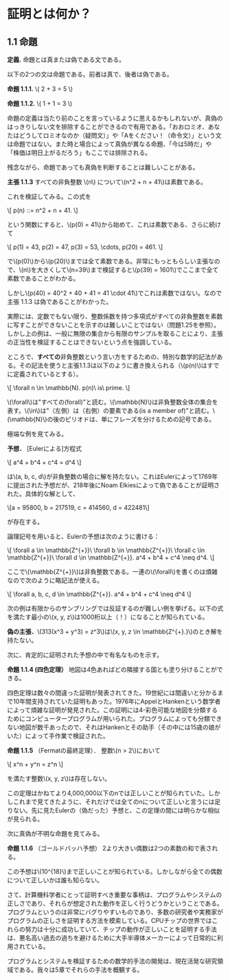 # 証明とは何か？

## 1.1 命題

**定義.** 命題とは真または偽である文である。

以下の2つの文は命題である。前者は真で、後者は偽である。

**命題 1.1.1.**     \\( 2 + 3 = 5 \\)

**命題 1.1.2.**     \\( 1 + 1 = 3 \\)

命題の定義は当たり前のことを言っているように思えるかもしれないが、真偽のはっきりしない文を排除することができるので有用である。「おおロミオ、あなたはどうしてロミオなのか（疑問文）」や「Aをください！（命令文）」という文は命題ではない。また時と場合によって真偽が異なる命題、「今は5時だ」や「株価は明日上がるだろう」もここでは排除される。

残念ながら、命題であっても真偽を判断することは難しいことがある。

**主張 1.1.3** すべての非負整数 \\(n\\) について\\(n^2 + n + 41\\)は素数である。

これを検証してみる。この式を

\\[
p(n) ::= n^2 + n + 41.
\\]

という関数にすると、\\(p(0) = 41\\)から始めて、これは素数である、さらに続けて

\\[
p(1) = 43, p(2) = 47, p(3) = 53, \cdots, p(20) = 461.
\\]

で\\(p(0)\\)から\\(p(20)\\)までは全て素数である。非常にもっともらしい主張なので、\\(n\\)を大きくして\\(n=39\\)まで検証すると\\(p(39) = 1601\\)でここまで全て素数であることがわかる。

しかし\\(p(40) = 40^2 + 40 + 41 = 41 \cdot 41\\)でこれは素数ではない。なので主張 1.1.3 は偽であることがわかった。

実際には、定数でもない限り、整数係数を持つ多項式がすべての非負整数を素数に写すことができないことを示すのは難しいことではない（問題1.25を参照）。しかし上の例は、一般に無限の集合から有限のサンプルを取ることにより、主張の正当性を検証することはできないという点を強調している。

ところで、**すべての**非負整数という言い方をするための、特別な数学的記法がある。その記法を使うと主張1.1.3は以下のように書き換えられる（\\(p(n)\\)はすでに定義されているとする）。

\\[
\forall n \in \mathbb{N}. p(n)\ is\ prime.
\\]


\\(\forall\\)は"すべての(forall)"と読む。\\(\mathbb{N}\\)は非負整数全体の集合を表す。\\(\in\\)は"（左側）は（右側）の要素である(is a member of)"と読む。\\(\mathbb{N}\\)の後のピリオドは、単にフレーズを分けるための記号である。

極端な例を見てみる。

**予想．** [Eulerによる]方程式

\\[
a^4 + b^4 + c^4 = d^4
\\]

は\\(a, b, c, d\\)が非負整数の場合に解を持たない。これはEulerによって1769年に提出された予想だが、218年後にNoam Elkiesによって偽であることが証明された。具体的な解として、

\\[a = 95800, b = 217519, c = 414560, d = 422481\\]

が存在する。

論理記号を用いると、Eulerの予想は次のように書ける：

\\[
\forall a \in \mathbb{Z^{+}}\ \forall b \in \mathbb{Z^{+}}\ \forall c \in \mathbb{Z^{+}}\ \forall d \in \mathbb{Z^{+}}. a^4 + b^4 + c^4 \neq d^4.
\\]

ここで\\(\mathbb{Z^{+}}\\)は非負整数である。一連の\\(\forall\\)を書くのは煩雑なので次のように略記法が使える。

\\[
\forall a, b, c, d \in \mathbb{Z^{+}}. a^4 + b^4 + c^4 \neq d^4
\\]

次の例は有限からのサンプリングでは反証するのが難しい例を挙げる。以下の式を満たす最小の\\(x, y, z\\)は1000桁以上（！）になることが知られている。

**偽の主張．**\\(313(x^3 + y^3) = z^3\\)は\\(x, y, z \in \mathbb{Z^{+}.}\\)のとき解を持たない。

次に、肯定的に証明された予想の中で有名なものを示す。

**命題 1.1.4 (四色定理）** 地図は4色あればどの隣接する国とも塗り分けることができる。

四色定理は数々の間違った証明が発表されてきた。19世紀には間違いと分かるまで10年間支持されていた証明もあった。1976年にAppelとHankenという数学者によって煩雑な証明が発見された。この証明には4-彩色可能な地図を分類するためにコンピュータープログラムが用いられた。プログラムによっても分類できない地図が数千あったので、それはHankenとその助手（その中には15歳の娘がいた）によって手作業で検証された。

**命題 1.1.5** （Fermatの最終定理）． 整数\\(n > 2\\)において

\\[
x^n + y^n = z^n
\\]

を満たす整数\\(x, y, z\\)は存在しない。

この定理はかねてより4,000,000以下のnでは正しいことが知られていた。しかしこれまで見てきたように、それだけでは全てのnについて正しいと言うには足りない。先に見たEulerの（偽だった）予想と、この定理の間には明らかな相似が見られる。

次に真偽が不明な命題を見てみる。

**命題 1.1.6** （ゴールドバッハ予想） 2より大きい偶数は2つの素数の和で表される。

この予想は\\(10^{18}\\)まで正しいことが知られている。しかしながら全ての偶数について正しいかは誰も知らない。

さて、計算機科学者にとって証明すべき重要な事柄は、プログラムやシステムの正しさであり、それらが想定された動作を正しく行うどうかということである。プログラムというのは非常にバグりやすいものであり、多数の研究者や実務家がプログラムの正しさを証明する方法を模索している。CPUチップの世界ではこれらの努力は十分に成功していて、チップの動作が正しいことを証明する手法は、悪名高い過去の過ちを避けるために大手半導体メーカーによって日常的に利用されている。

プログラムとシステムを検証するための数学的手法の開発は、現在活発な研究領域である。我々は5章でそれらの手法を概観する。
